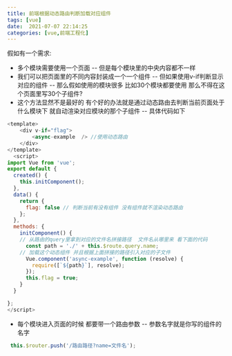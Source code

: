 ```yaml
---
title: 前端根据动态路由判断加载对应组件
tags: [vue]
date:  2021-07-07 22:14:25
categories: [vue,前端工程化]
---
```

假如有一个需求:
- 多个模块需要使用一个页面
-- 但是每个模块里的中央内容都不一样  
- 我们可以把页面里的不同内容封装成一个一个组件
-- 但如果使用v-if判断显示对应的组件 
-- 那么假如使用的模块很多  比如30个模块都要使用  那么不得在这个页面里写30个子组件?
- 这个方法显然不是最好的  有个好的办法就是通过动态路由去判断当前页面处于什么模块下  就自动渲染对应模块的那个子组件
-- 具体代码如下

```javascript
<template>
	<div v-if="flag">
		<async-example  /> //使用动态路由
	</div>
</template>
  <script>
import Vue from 'vue';
export default {
  created() {
    this.initComponent();
  },
  data() {
    return {
      flag: false // 判断当前有没有组件 没有组件就不渲染动态路由
    };
  },
  methods: {
    initComponent() {
    // 从路由的query里拿到对应的文件名拼接路径  文件名从哪里来 看下面的代码
      const path = './' + this.$route.query.name;
	// 加载这个动态组件 并且根据上面拼接的路径引入对应的子文件
      Vue.component('async-example', function (resolve) {
        require([`${path}`], resolve);
      });
      this.flag = true;
    }
  }

};
</script>
```
- 每个模块进入页面的时候 都要带一个路由参数
-- 参数名字就是你写的组件的名字

```javascript
 this.$router.push('/路由路径?name=文件名');
```

 
	